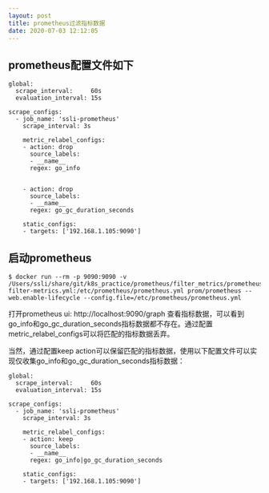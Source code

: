 ```yaml
---
layout: post
title: prometheus过滤指标数据
date: 2020-07-03 12:12:05
---
```


## prometheus配置文件如下


```
global:
  scrape_interval:     60s
  evaluation_interval: 15s

scrape_configs:
  - job_name: 'ssli-prometheus'
    scrape_interval: 3s

    metric_relabel_configs:
    - action: drop
      source_labels:
      - __name__
      regex: go_info


    - action: drop
      source_labels:
      - __name__
      regex: go_gc_duration_seconds

    static_configs:
    - targets: ['192.168.1.105:9090']

```

## 启动prometheus

```
$ docker run --rm -p 9090:9090 -v /Users/ssli/share/git/k8s_practice/prometheus/filter_metrics/prometheus-filter-metrics.yml:/etc/prometheus/prometheus.yml prom/prometheus --web.enable-lifecycle --config.file=/etc/prometheus/prometheus.yml
```

打开prometheus ui: http://localhost:9090/graph 查看指标数据，可以看到go_info和go_gc_duration_seconds指标数据都不存在。通过配置metric_relabel_configs可以将匹配的指标数据丢弃。

当然，通过配置keep action可以保留匹配的指标数据，使用以下配置文件可以实现仅收集go_info和go_gc_duration_seconds指标数据：

```
global:
  scrape_interval:     60s
  evaluation_interval: 15s

scrape_configs:
  - job_name: 'ssli-prometheus'
    scrape_interval: 3s

    metric_relabel_configs:
    - action: keep
      source_labels:
      - __name__
      regex: go_info|go_gc_duration_seconds

    static_configs:
    - targets: ['192.168.1.105:9090']

```
